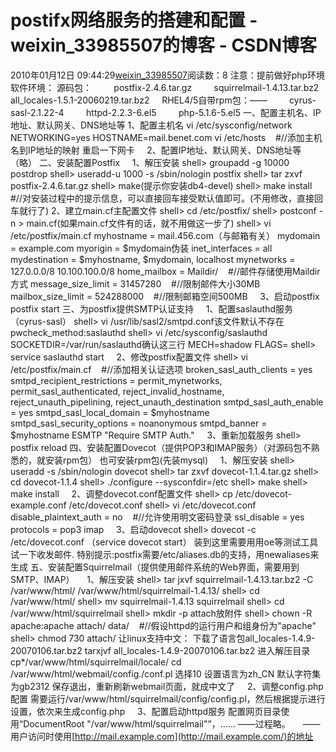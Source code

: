 # postifx网络服务的搭建和配置 - weixin_33985507的博客 - CSDN博客
2010年01月12日 09:44:29[weixin_33985507](https://me.csdn.net/weixin_33985507)阅读数：8
注意：提前做好php环境
软件环境：
源码包：
        postfix-2.4.6.tar.gz
        squirrelmail-1.4.13.tar.bz2
all_locales-1.5.1-20060219.tar.bz2
    RHEL4/5自带rpm包：——
        cyrus-sasl-2.1.22-4
        httpd-2.2.3-6.el5
        php-5.1.6-5.el5
一、配置主机名、IP地址、默认网关、DNS地址等
1、配置主机名
vi /etc/sysconfig/network 
NETWORKING=yes
HOSTNAME=mail.benet.com
vi /etc/hosts    #//添加主机名到IP地址的映射
重启一下网卡
    2、配置IP地址、默认网关、DNS地址等（略）
二、安装配置Postfix
    1、解压安装
shell> groupadd -g 10000 postdrop
shell> useradd-u 1000 -s
/sbin/nologin postfix
shell> tar zxvf postfix-2.4.6.tar.gz
shell> make(提示你安装db4-devel)
shell> make install    #//对安装过程中的提示信息，可以直接回车接受默认值即可。(不用修改，直接回车就行了)
2、建立main.cf主配置文件
shell> cd /etc/postfix/
shell> postconf -n > main.cf(如果main.cf文件有的话，就不用做这一步了)
shell> vi /etc/postfix/main.cf
myhostname = mail.456.com（与邮箱有关）
mydomain = example.com
myorigin = $mydomain伪装
inet_interfaces = all
mydestination = $myhostname, $mydomain, localhost
mynetworks = 127.0.0.0/8 10.100.100.0/8
home_mailbox = Maildir/    #//邮件存储使用Maildir方式
message_size_limit = 31457280    #//限制邮件大小30MB
mailbox_size_limit = 524288000    #//限制邮箱空间500MB
    3、启动postfix
postfix start
三、为postfix提供SMTP认证支持
    1、配置saslauthd服务（cyrus-sasl）
shell> vi /usr/lib/sasl2/smtpd.conf该文件默认不存在
pwcheck_method:saslauthd
shell> vi
/etc/sysconfig/saslauthd
SOCKETDIR=/var/run/saslauthd确认这三行
MECH=shadow
FLAGS=
shell> service saslauthd start
    2、修改postfix配置文件
shell> vi /etc/postfix/main.cf    #//添加相关认证选项
broken_sasl_auth_clients = yes
smtpd_recipient_restrictions = permit_mynetworks, permit_sasl_authenticated,
reject_invalid_hostname, reject_unauth_pipelining, reject_unauth_destination
smtpd_sasl_auth_enable = yes
smtpd_sasl_local_domain = $myhostname
smtpd_sasl_security_options = noanonymous
smtpd_banner = $myhostname ESMTP "Require SMTP Auth."
    3、重新加载服务
shell> postfix reload
四、安装配置Dovecot（提供POP3和IMAP服务）（对源码包不熟悉的，就安装rpm包）
也可安装rpm包(先装mysql)
    1、解压安装
shell> useradd -s /sbin/nologin dovecot
shell> tar zxvf dovecot-1.1.4.tar.gz
shell> cd dovecot-1.1.4
shell> ./configure --sysconfdir=/etc
shell> make
shell> make install
    2、调整dovecot.conf配置文件
shell> cp /etc/dovecot-example.conf /etc/dovecot.conf
shell> vi /etc/dovecot.conf
disable_plaintext_auth = no    #//允许使用明文密码登录
ssl_disable = yes
protocols = pop3 imap
    3、启动dovecot
shell> dovecot -c /etc/dovecot.conf （service dovecot start）
装到这里需要用用oe等测试工具试一下收发邮件.
特别提示:postfix需要/etc/aliases.db的支持，用newaliases来生成
五、安装配置Squirrelmail（提供使用邮件系统的Web界面，需要用到SMTP、IMAP）
    1、解压安装
shell> tar jxvf squirrelmail-1.4.13.tar.bz2 -C
/var/www/html/
/var/www/html/squirrelmail-1.4.13/ 
shell> cd /var/www/html/
shell> mv squirrelmail-1.4.13 squirrelmail
shell> cd
/var/www/html/squirrelmail
shell> mkdir -p attach放附件
shell> chown -R apache:apache attach/ data/    #//假设httpd的运行用户和组身份为"apache"
shell> chmod 730 attach/
让linux支持中文：
下载了语言包all_locales-1.4.9-20070106.tar.bz2
tarxjvf all_locales-1.4.9-20070106.tar.bz2
进入解压目录cp*/var/www/html/squirrelmail/locale/
cd /var/www/html/webmail/config./conf.pl
选择10 设置语言为zh_CN
默认字符集为gb2312
保存退出，重新刷新webmail页面，就成中文了
    2、调整config.php配置
需要运行/var/www/html/squirrelmail/config/config.pl，然后根据提示进行设置，依次来生成config.php
    3、配置启动httpd服务
配置网页目录使用“DocumentRoot
"/var/www/html/squirrelmail"”，……
——过程略。
    —— 用户访问时使用[http://mail.example.com](http://mail.example.com/)的地址
